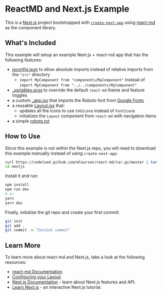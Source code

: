 # ReactMD and Next.js Example

This is a [Next.js](https://nextjs.org/) project bootstrapped with
[`create-next-app`](https://github.com/vercel/next.js/tree/canary/packages/create-next-app)
using [react-md](https://react-md.dev) as the component library.

## What's Included

This example will setup an example Next.js + react-md app that has the following
features:

- [jsconfig.json](./jsconfig.json) to allow absolute imports instead of relative
  imports from the `"src"` directory
  - `import MyComponent from "components/MyComponent"` instead of
    `import MyComponent from "../../components/MyComponent"`
- [\_variables.scss](./src/_variables.scss) to override the default `react-md`
  theme and feature toggles
- a custom [\_app.jsx](./src/pages/_app.jsx) that imports the Roboto font from
  [Google Fonts](https://fonts.google.com)
- a reusable [Layout.jsx](./src/components/Layout/Layout.jsx) that:
  - updates all the icons to use `SVGIcon`s instead of `FontIcon`s
  - initializes the `Layout` component from `react-md` with navigation items
- a simple [robots.txt](./public/robots.txt)

## How to Use

Since this example is not within the Next.js repo, you will need to download
this example manually instead of using `create-next-app`:

```bash
curl https://codeload.github.com/mlaursen/react-md/tar.gz/master | tar -xz --strip=2 react-md-master/examples/nextjs
cd nextjs
```

Install it and run:

```sh
npm install
npm run dev
# or
yarn
yarn dev
```

Finally, initialize the git repo and create your first commit:

```sh
git init
git add .
git commit -m "Initial commit"
```

## Learn More

To learn more about react-md and Next.js, take a look at the following
resources:

- [react-md Documentation](https://react-md.dev)
- [Configuring your Layout](https://react-md.dev/guides/configuring-your-layout)
- [Next.js Documentation](https://nextjs.org/docs) - learn about Next.js
  features and API.
- [Learn Next.js](https://nextjs.org/learn) - an interactive Next.js tutorial.
